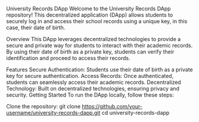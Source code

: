 University Records DApp
Welcome to the University Records DApp repository! This decentralized application (DApp) allows students to securely log in and access their school records using a unique key, in this case, their date of birth.

Overview
This DApp leverages decentralized technologies to provide a secure and private way for students to interact with their academic records. By using their date of birth as a private key, students can verify their identification and proceed to access their records.

Features
Secure Authentication: Students use their date of birth as a private key for secure authentication.
Access Records: Once authenticated, students can seamlessly access their academic records.
Decentralized Technology: Built on decentralized technologies, ensuring privacy and security.
Getting Started
To run the DApp locally, follow these steps:

Clone the repository:
git clone https://github.com/your-username/university-records-dapp.git
cd university-records-dapp


